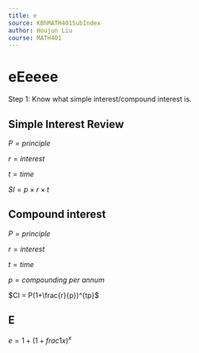 ```yaml
---
title: e
source: KBhMATH401SubIndex
author: Houjun Liu
course: MATH401
---
```


# eEeeee

Step 1: Know what simple interest/compound interest is.

## Simple Interest Review

$P = principle$

$r = interest$

$t = time$ 

$SI = p \times r \times t$

##  Compound interest

$P = principle$

$r = interest$

$t = time$

$p = compounding\ per\ annum$

$CI = P(1+\frac{r}{p})^{tp}$

## E

$e = 1+(1+frac{1}{x})^x$
